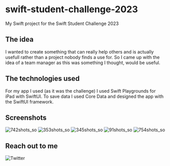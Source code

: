 # swift-student-challenge-2023
My Swift project for the Swift Student Challenge 2023

## The idea

I wanted to create something that can really help others and is actually usefull rather than a project nobody finds a use for. So I came up with the idea of a team manager as this was something I thought, would be useful.

## The technologies used

For my app I used (as it was the challenge) I used Swift Playgrounds for iPad with SwiftUI. To save data I used Core Data and designed the app with the SwiftUI framework.

## Screenshots

![742shots_so](https://github.com/omit2c/swift-student-challenge-2023/assets/67875249/c70a85b2-4ebb-4d33-8270-9c28a1ba558a)
![353shots_so](https://github.com/omit2c/swift-student-challenge-2023/assets/67875249/8bdfe930-c298-464e-8599-3a6429f0f9c3)
![345shots_so](https://github.com/omit2c/swift-student-challenge-2023/assets/67875249/956bc9de-239d-459d-af6a-72176c88208d)
![91shots_so](https://github.com/omit2c/swift-student-challenge-2023/assets/67875249/dba0e3c3-3d5e-42ab-a07c-8d23552ae289)
![754shots_so](https://github.com/omit2c/swift-student-challenge-2023/assets/67875249/6206be81-4bbb-48c6-ad17-c338f01f5bd1)


## Reach out to me

![[Twitter](https://twitter.com/timo_e002)](https://img.shields.io/badge/Twitter-%231DA1F2.svg?style=for-the-badge&logo=Twitter&logoColor=white)
